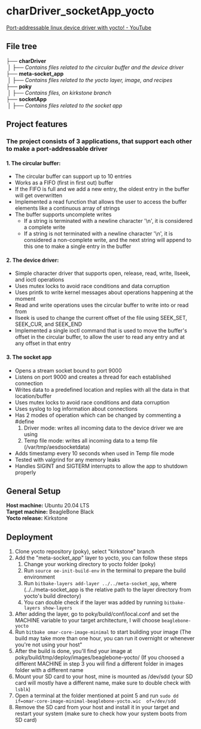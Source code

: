 # charDriver_socketApp_yocto

[Port-addressable linux device driver with yocto! - YouTube](https://youtu.be/B-kaz8u_9iA)

## File tree

├── **charDriver**<br>
&nbsp;│   ├── *Contains files related to the circular buffer and the device driver*<br>
├── **meta-socket_app**<br>
&nbsp;│   ├── *Contains files related to the yocto layer, image, and recipes*<br>
├── **poky**<br>
&nbsp;│   ├── *Contains files, on kirkstone branch*<br>
├── **socketApp**<br>
&nbsp;│   ├── *Contains files related to the socket app*<br>



##  Project features
### The project consists of 3 applications, that support each other to make a port-addressable driver
 #### 1. The circular buffer:

- The circular buffer can support up to 10 entries
- Works as a FIFO (first in first out) buffer
- If the FIFO is full and we add a new entry, the oldest entry in the buffer will get overwritten
- Implemented a read function that allows the user to access the buffer elements like a continuous array of strings
- The buffer supports uncomplete writes
	- If a string is terminated with a newline character '\n', it is considered a complete write 
	- If a string is not terminated with a newline character '\n', it is considered a non-complete write, and the next string will append to this one to make a single entry in the buffer
#### 2. The device driver:
- Simple character driver that supports open, release, read, write, llseek, and ioctl operations
- Uses mutex locks to avoid race conditions and data corruption
- Uses printk to write kernel messages about operations happening at the moment
- Read and write operations uses the circular buffer to write into or read from
- llseek is used to change the current offset of the file using SEEK_SET, SEEK_CUR, and SEEK_END
- Implemented a single ioctl command that is used to move the buffer's offset in the circular buffer, to allow the user to read any entry and at any offset in that entry
#### 3. The socket app
- Opens a stream socket bound to port 9000
- Listens on port 9000 and creates a thread for each established connection
- Writes data to a predefined location and replies with all the data in that location/buffer
- Uses mutex locks to avoid race conditions and data corruption
- Uses syslog to log information about connections
- Has 2 modes of operation which can be changed by commenting a #define
	1. Driver mode: writes all incoming data to the device driver we are using
	2. Temp file mode: writes all incoming data to a temp file (/var/tmp/aesdsocketdata)
- Adds timestamp every 10 seconds when used in Temp file mode
- Tested with valgrind for any memory leaks
- Handles SIGINT and SIGTERM interrupts to allow the app to shutdown properly

## General Setup
**Host machine:** 	Ubuntu 20.04 LTS  
**Target machine:** BeagleBone Black<br>
**Yocto release:**		 Kirkstone

## Deployment

 1. Clone yocto repository (poky), select "kirkstone" branch
 2. Add the "meta-socket_app" layer to yocto, you can follow these steps
	 1. Change your working directory to yocto folder (poky)
	 2. Run ```source oe-init-build-env``` in the terminal to prepare the build environment
	 3. Run `bitbake-layers add-layer ../../meta-socket_app`, where (../../meta-socket_app is the relative path to the layer directory from yocto's build directory)
	 4. You can double check if the layer was added by running `bitbake-layers show-layers`
 3. After adding the layer, go to poky/build/conf/local.conf and set the MACHINE variable to your target architecture, I will choose `beaglebone-yocto`
 4. Run `bitbake omar-core-image-minimal` to start building your image (The build may take more than one hour, you can run it overnight or whenever you're not using your host"
 5. After the build is done, you'll find your image at poky/build/tmp/deploy/images/beaglebone-yocto/ (If you choosed a different MACHINE in step 3 you will find a different folder in images folder with a different name
 6. Mount your SD card to your host, mine is mounted as /dev/sdd (your SD card will mostly have a different name, make sure to double check with `lsblk`) 
 7. Open a terminal at the folder mentioned at point 5 and run `sudo dd if=omar-core-image-minimal-beaglebone-yocto.wic  of=/dev/sdd` 
 8. Remove the SD card from your host and install it in your target and restart your system (make sure to check how your system boots from SD card)
 
 



